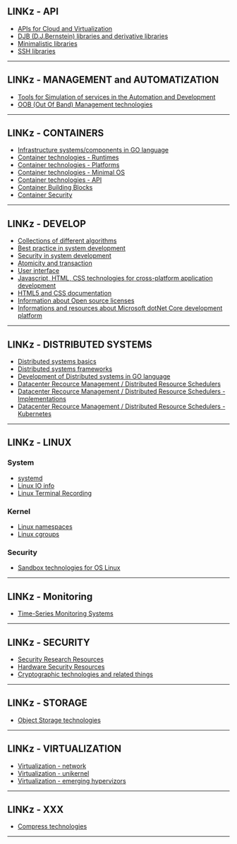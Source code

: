 ## LINKz - API

- [APIs for Cloud and Virtualization](https://www.linuxor.sk/linkz/api-cloud-virtualization)
- [DJB (D.J.Bernstein) libraries and derivative libraries](https://www.linuxor.sk/linkz/api-djb-libraries)
- [Minimalistic libraries](https://www.linuxor.sk/linkz/api-minimalistic-libraries)
- [SSH libraries](https://www.linuxor.sk/linkz/api-ssh-libraries)

----------


## LINKz - MANAGEMENT and AUTOMATIZATION

- [Tools for Simulation of services in the Automation and Development](https://www.linuxor.sk/linkz/technologies-service-simulation) 
- [OOB (Out Of Band) Management technologies](https://www.linuxor.sk/linkz/technologies-management-oob)

----------


## LINKz - CONTAINERS

- [Infrastructure systems/components in GO language](https://www.linuxor.sk/linkz/technologies-infrastructure-components-in-go)
- [Container technologies - Runtimes](https://www.linuxor.sk/linkz/technologies-container-runtime)
- [Container technologies - Platforms](https://www.linuxor.sk/linkz/technologies-container-platforms)
- [Container technologies - Minimal OS](https://www.linuxor.sk/linkz/technologies-container-os)
- [Container technologies - API](https://www.linuxor.sk/linkz/technologies-container-api)
- [Container Building Blocks]()
- [Container Security]()

----------


## LINKz - DEVELOP

- [Collections of different algorithms](https://www.linuxor.sk/linkz/develop-algorithms)
- [Best practice in system development](https://www.linuxor.sk/linkz/develop-best-practice)
- [Security in system development](https://www.linuxor.sk/linkz/develop-security)
- [Atomicity and transaction](https://www.linuxor.sk/linkz/develop-transactions-atomicity)
- [User interface](https://www.linuxor.sk/linkz/develop-user-experience)
- [Javascript, HTML, CSS technologies for cross-platform application development](https://www.linuxor.sk/linkz/develop-web-cross-platform-applications)
- [HTML5 and CSS documentation](https://www.linuxor.sk/linkz/develop-web-html-css)
- [Information about Open source licenses](https://www.linuxor.sk/linkz/develop-open-source-licenses)
- [Informations and resources about Microsoft dotNet Core development platform](https://www.linuxor.sk/linkz/develop-dotnet-core)

----------


## LINKz - DISTRIBUTED SYSTEMS

- [Distributed systems basics](https://www.linuxor.sk/linkz/technologies-distributed-systems)
- [Distributed systems frameworks](https://www.linuxor.sk/linkz/technologies-distributed-systems-frameworks)
- [Development of Distributed systems in GO language](https://www.linuxor.sk/linkz/technologies-distributed-systems-develop-go)
- [Datacenter Recource Management / Distributed Resource Schedulers](https://www.linuxor.sk/linkz/technologies-datacenter-resource-management)
- [Datacenter Recource Management / Distributed Resource Schedulers - Implementations](https://www.linuxor.sk/linkz/technologies-datacenter-resource-management-implementations)
- [Datacenter Recource Management / Distributed Resource Schedulers - Kubernetes](https://www.linuxor.sk/linkz/technologies-datacenter-resource-management-kubernetes)

----------


## LINKz - LINUX

### System

- [systemd](https://www.linuxor.sk/linkz/linux-systemd)
- [Linux IO info](https://www.linuxor.sk/linkz/linux-io)
- [Linux Terminal Recording](https://www.linuxor.sk/linkz/linux-terminal-record)

### Kernel

- [Linux namespaces]()
- [Linux cgroups]()

### Security
- [Sandbox technologies for OS Linux](https://www.linuxor.sk/linkz/technologies-linux-sandbox)

----------


## LINKz - Monitoring

- [Time-Series Monitoring Systems](https://www.linuxor.sk/linkz/technologies-monitoring-time-series)

----------


## LINKz - SECURITY

- [Security Research Resources](https://www.linuxor.sk/linkz/security-research-resources)
- [Hardware Security Resources](https://www.linuxor.sk/linkz/security-hardware-resources)
- [Cryptographic technologies and related things](https://www.linuxor.sk/linkz/technologies-security-cryptography)

----------


## LINKz - STORAGE

- [Object Storage technologies](https://www.linuxor.sk/linkz/technologies-object-storage)

----------


## LINKz - VIRTUALIZATION

- [Virtualization - network](https://www.linuxor.sk/linkz/technologies-cloud-virtualization-network)  
- [Virtualization - unikernel](https://www.linuxor.sk/linkz/technologies-cloud-virtualization-unikernel)
- [Virtualization - emerging hypervizors](https://www.linuxor.sk/linkz/technologies-cloud-virtualization-emerging-hypervisors)

----------


## LINKz - XXX

- [Compress technologies](https://www.linuxor.sk/linkz/technologies-compression)

----------
